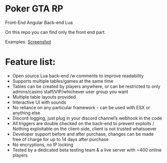 # Poker GTA RP
Front-End Angular Back-end Lua

On this repo you can find only the front end part.

Examples: 
[Screenshot](src/assets/images/Screenshot1.png)

# Feature list:
- Open source Lua back-end /w comments to improve readability
- Supports multiple tables/games at the same time
- Tables can be created by players anywhere, or can be restricted to only admins/casino staff/VIP/whichever user group you want
- Multiple table layouts provided
- Interactive UI with sounds
- No reliance on any particular framework - can be used with ESX or anything else
- Discord logging, just plug in your discord channel’s webhook in the code
- All triggers are double checked on the back-end to prevent exploits / Nothing exploitable on the client-side, client is not trusted whatsoever
- Developer support before and after purchase, changes can be made free of charge for up to 14 days after purchase
- No encryptions, no IP locking
- Tested by a dedicated beta testing team & a live server with ~400 online players
